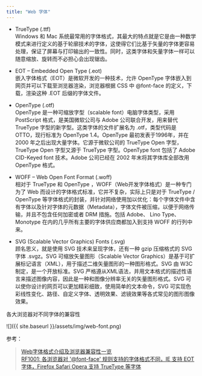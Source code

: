 ```yaml
---
title: "Web 字体"
---
```


- TrueType (.ttf)  
  Windows 和 Mac 系统最常用的字体格式，其最大的特点就是它是由一种数学模式来进行定义的基于轮廓技术的字体，这使得它们比基于矢量的字体更容易处理，保证了屏幕与打印输出的一致性。同时，这类字体和矢量字体一样可以随意缩放、旋转而不必担心会出现锯齿。

- EOT – Embedded Open Type (.eot)  
  嵌入字体格式（EOT）是微软开发的一种技术，允许 OpenType 字体嵌入到网页并可以下载至浏览器渲染，浏览器根据 CSS 中 @font-face 的定义，下载，渲染这种 .EOT 后缀的字体文件。

- OpenType (.otf)  
  OpenType 是一种可缩放字型（scalable font）电脑字体类型，采用 PostScript 格式，是美国微软公司与 Adobe 公司联合开发，用来替代 TrueType 字型的新字型。这类字体的文件扩展名为 .otf，类型代码是 OTTO，现行标准为 OpenType 1.4。OpenType 最初发表于1996年，并在 2000 年之后出现大量字体。它源于微软公司的 TrueType Open 字型，TrueType Open 字型又源于 TrueType 字型。OpenType font 包括了 Adobe CID-Keyed font 技术。Adobe 公司已经在 2002 年末将其字体库全部改用 OpenType 格式。

- WOFF – Web Open Font Format (.woff)  
  相对于 TrueType 和 OpenType ，WOFF（Web开发字体格式）是一种专门为了 Web 而设计的字体格式标准，它并不复杂，实际上只是对于 TrueType / OpenType 等字体格式的封装，并针对网络使用加以优化：每个字体文件中含有字体以及针对字体的元数据（Metadata），字体文件被压缩，以便于网络传输，并且不包含任何加密或者 DRM 措施。包括 Adobe、 Lino Type、Monotype 在内的几乎所有主要的字体供应商都加入到支持 WOFF 的行列中来。

- SVG (Scalable Vector Graphics) Fonts (.svg)  
  顾名思义，就是使用 SVG 技术来呈现字体，还有一种 gzip 压缩格式的 SVG 字体 .svgz。SVG 可缩放矢量图形（Scalable Vector Graphics）是基于可扩展标记语言（XML），用于描述二维矢量图形的一种图形格式。SVG 由 W3C 制定，是一个开放标准。SVG 严格遵从XML语法，并用文本格式的描述性语言来描述图像内容，因此是一种和图像分辨率无关的矢量图形格式。SVG 可以使你设计的网页可以更加精彩细致，使用简单的文本命令，SVG 可实现色彩线性变化、路径、自定义字体、透明效果、滤镜效果等各式常见的图形图像效果。
    
各大浏览器对不同字体的兼容性

![]({{ site.baseurl }}/assets/img/web-font.png)

参考：
> [Web字体格式介绍及浏览器兼容性一览](http://www.cnblogs.com/lhb25/archive/2011/02/10/1950473.html "Web字体格式介绍及浏览器兼容性一览")  
> [RF1001: 各浏览器对 '@font-face' 规则支持的字体格式不同，IE 支持 EOT 字体，Firefox Safari Opera 支持 TrueType 等字体](http://www.w3help.org/zh-cn/causes/RF1001)  